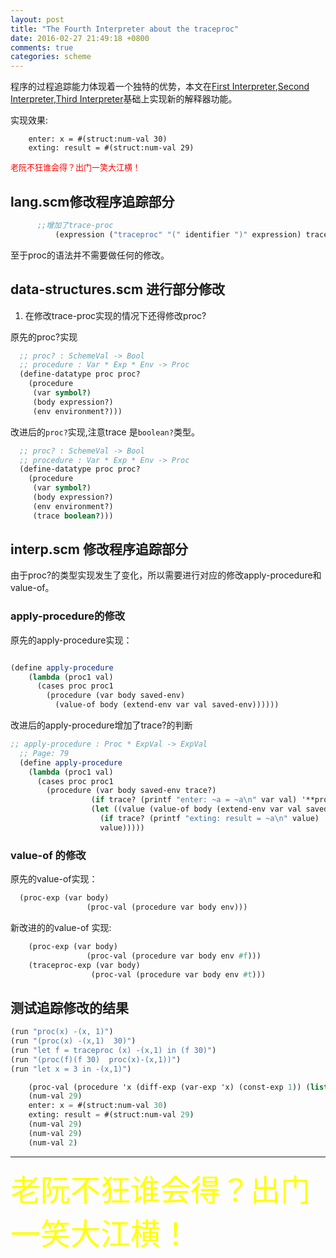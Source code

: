 ```yaml
---
layout: post
title: "The Fourth Interpreter about the traceproc"
date: 2016-02-27 21:49:18 +0800
comments: true
categories: scheme
---
```


程序的过程追踪能力体现着一个独特的优势，本文在[First Interpreter][1],[Second Interpreter][2],[Third Interpreter][3]基础上实现新的解释器功能。

实现效果:
```
    enter: x = #(struct:num-val 30)
    exting: result = #(struct:num-val 29)
```
<!--more-->

<font size="2" color="red">老阮不狂谁会得？出门一笑大江横！</font>
## lang.scm修改程序追踪部分

``` scheme
      ;;增加了trace-proc
          (expression ("traceproc" "(" identifier ")" expression) traceproc-exp)
```
至于proc的语法并不需要做任何的修改。

## data-structures.scm 进行部分修改

1. 在修改trace-proc实现的情况下还得修改proc?

原先的proc?实现
``` scheme
  ;; proc? : SchemeVal -> Bool
  ;; procedure : Var * Exp * Env -> Proc
  (define-datatype proc proc?
    (procedure
     (var symbol?)
     (body expression?)
     (env environment?)))
```

改进后的`proc?`实现,注意trace 是`boolean?`类型。
``` scheme
  ;; proc? : SchemeVal -> Bool
  ;; procedure : Var * Exp * Env -> Proc
  (define-datatype proc proc?
    (procedure
     (var symbol?)
     (body expression?)
     (env environment?)
     (trace boolean?)))
```

## interp.scm 修改程序追踪部分

由于proc?的类型实现发生了变化，所以需要进行对应的修改apply-procedure和value-of。

### apply-procedure的修改
原先的apply-procedure实现：

``` scheme

(define apply-procedure
    (lambda (proc1 val)
      (cases proc proc1
        (procedure (var body saved-env)
          (value-of body (extend-env var val saved-env))))))
```

改进后的apply-procedure增加了trace?的判断

``` scheme
;; apply-procedure : Proc * ExpVal -> ExpVal
  ;; Page: 79
  (define apply-procedure
    (lambda (proc1 val)
      (cases proc proc1
        (procedure (var body saved-env trace?)
                  (if trace? (printf "enter: ~a = ~a\n" var val) '**proc**)
                  (let ((value (value-of body (extend-env var val saved-env))))
                    (if trace? (printf "exting: result = ~a\n" value) '**proc**)
                    value)))))
```

### value-of 的修改

原先的value-of实现：
``` scheme
  (proc-exp (var body)
                 (proc-val (procedure var body env)))
```

新改进的的value-of 实现:
``` scheme
    (proc-exp (var body)
                 (proc-val (procedure var body env #f)))
    (traceproc-exp (var body)
                  (proc-val (procedure var body env #t)))
```

## 测试追踪修改的结果

``` scheme
(run "proc(x) -(x, 1)")
(run "(proc(x) -(x,1)  30)")
(run "let f = traceproc (x) -(x,1) in (f 30)")
(run "(proc(f)(f 30)  proc(x)-(x,1))")
(run "let x = 3 in -(x,1)")

    (proc-val (procedure 'x (diff-exp (var-exp 'x) (const-exp 1)) (list (list 'i (num-val 1)) (list 'v (num-val 5)) (list 'x (num-val 10))) #f))
    (num-val 29)
    enter: x = #(struct:num-val 30)
    exting: result = #(struct:num-val 29)
    (num-val 29)
    (num-val 29)
    (num-val 2)
```

******
<font size="9" color="yellow">老阮不狂谁会得？出门一笑大江横！</font>

[1]:http://jueqingsizhe66.github.io/blog/2016/02/25/first-interpreter-from-eopl/ 
[2]:http://jueqingsizhe66.github.io/blog/2016/02/27/the-second-interpreter-from-one/ 
[3]:http://jueqingsizhe66.github.io/blog/2016/02/27/the-third-interpreter-implementing-proc/ 
